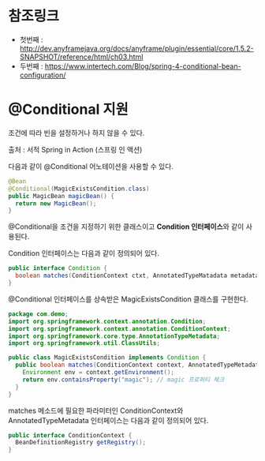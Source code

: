 
# 참조링크
 - 첫번째 : http://dev.anyframejava.org/docs/anyframe/plugin/essential/core/1.5.2-SNAPSHOT/reference/html/ch03.html
 - 두번째 : https://www.intertech.com/Blog/spring-4-conditional-bean-configuration/

# @Conditional 지원

조건에 따라 빈을 설정하거나 하지 않을 수 있다.

출처 : 서적 Spring in Action (스프링 인 액션)



다음과 같이 @Conditional 어노테이션을 사용할 수 있다.

```java
@Bean
@Conditional(MagicExistsCondition.class)
public MagicBean magicBean() {
  return new MagicBean();
}
```



@Conditional을 조건을 지정하기 위한 클래스이고 **Condition 인터페이스**와 같이 사용된다.

Condition 인터페이스는 다음과 같이 정의되어 있다.

```java
public interface Condition {
  boolean matches(ConditionContext ctxt, AnnotatedTypeMatadata metadata);
}
```



@Conditional 인터페이스를 상속받은 MagicExistsCondition 클래스를 구현한다.

```java
package com.demo;
import org.springframework.context.annotation.Condition;
import org.springframework.context.annotation.ConditionContext;
import org.springframework.core.type.AnnotationTypeMetadata;
import org.springframework.util.ClassUtils;

public class MagicExistsCondition implements Condition {
  public boolean matches(ConditionContext context, AnnotatedTypeMetadata metadata) {
    Environment env = context.getEnvironment();
    return env.containsProperty("magic"); // magic 프로퍼티 체크
  }
}
```



matches 메소드에 필요한 파라미터인 ConditionContext와 AnnotatedTypeMetadata 인터페이스는 다음과 같이 정의되어 있다.

```java
public interface ConditionContext {
  BeanDefinitionRegistry getRegistry();
}
```









